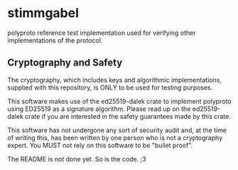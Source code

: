 # stimmgabel

polyproto reference test implementation used for verifying other implementations of the protocol.

## Cryptography and Safety

The cryptography, which includes keys and algorithmic implementations, supplied with this repository, is ONLY to be used for testing purposes. 

This software makes use of the ed25519-dalek crate to implement polyproto using ED25519 as a signature algorithm. Please read up on the ed25519-dalek crate if you are interested in the safety guarantees made by this crate. 

This software has not undergone any sort of security audit and, at the time of writing this, has been written by one person who is not a cryptography expert. You MUST not rely on this software to be "bullet proof".


The README is not done yet. So is the code. ;3